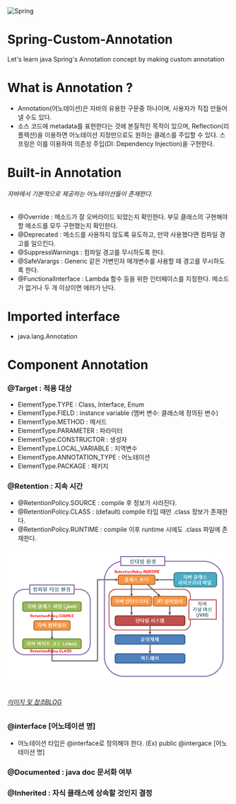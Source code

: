 ![Spring](https://upload.wikimedia.org/wikipedia/commons/thumb/4/44/Spring_Framework_Logo_2018.svg/200px-Spring_Framework_Logo_2018.svg.png)
# Spring-Custom-Annotation
Let's learn java Spring's Annotation concept by making custom annotation

# What is Annotation ?
- Annotation(어노테이션)은 자바의 유용한 구문중 하나이며, 사용자가 직접 만들어 낼 수도 있다.
- 소스 코드에 metadata를 표현한다는 것에 본질적인 목적이 있으며, Reflection(리플렉션)을 이용하면 어노테이션 지정만으로도 원하는 클래스를 주입할 수 있다. 스프링은 이를 이용하여 의존성 주입(DI: Dependency Injection)을 구현한다.

# Built-in Annotation 
###### 자바에서 기본적으로 제공하는 어노테이션들이 존재한다.
- @Override : 메소드가 잘 오버라이드 되었는지 확인한다. 부모 클래스의 구현해야할 메소드를 모두 구현했는지 확인한다.
- @Deprecated : 메소드를 사용하지 않도록 유도하고, 만약 사용했다면 컴파일 경고를 일으킨다.
- @SuppressWarnings : 컴파일 경고를 무시하도록 한다.
- @SafeVarargs : Generic 같은 가변인자 매개변수를 사용할 때 경고를 무시하도록 한다.
- @FunctionalInterface : Lambda 함수 등을 위한 인터페이스를 지정한다. 메소드가 없거나 두 개 이상이면 에러가 난다.

# Imported interface
- java.lang.Annotation

# Component Annotation
### @Target : 적용 대상
- ElementType.TYPE : Class, Interface, Enum
- ElementType.FIELD : instance variable (멤버 변수: 클래스에 정의된 변수)
- ElementType.METHOD : 메서드
- ElementType.PARAMETER : 파라미터
- ElementType.CONSTRUCTOR : 생성자
- ElementType.LOCAL_VARIABLE : 지역변수
- ElementType.ANNOTATION_TYPE : 어노테이션
- ElementType.PACKAGE : 패키지
### @Retention : 지속 시간
- @RetentionPolicy.SOURCE : compile 후 정보가 사라진다.
- @RetentionPolicy.CLASS : (default) compile 타임 때만 .class 정보가 존재한다.
- @RetentionPolicy.RUNTIME : compile 이후 runtime 시에도 .class 파일에 존재한다.
###### ![@Retention](https://github.com/DaeAkin/java-custom-annotation/blob/master/docs/javacompiler.png?raw=true)
###### [이미지 및 참조BLOG](https://donghyeon.dev/spring/2020/08/18/Spring-Annotation%EC%9D%98-%EC%9B%90%EB%A6%AC%EC%99%80-Custom-Annotation-%EB%A7%8C%EB%93%A4%EC%96%B4%EB%B3%B4%EA%B8%B0/)
### @interface [어노테이션 명]
- 어노테이션 타입은 @interface로 정의해야 한다. (Ex) public @intergace [어노테이션 명]
### @Documented : java doc 문서화 여부
### @Inherited : 자식 클래스에 상속할 것인지 결정
